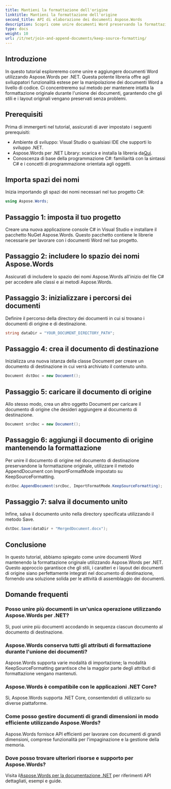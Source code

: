 ```yaml
---
title: Mantieni la formattazione dell'origine
linktitle: Mantieni la formattazione dell'origine
second_title: API di elaborazione dei documenti Aspose.Words
description: Scopri come unire documenti Word preservando la formattazione utilizzando Aspose.Words per .NET. Ideale per gli sviluppatori che desiderano automatizzare le attività di assemblaggio dei documenti.
type: docs
weight: 10
url: /it/net/join-and-append-documents/keep-source-formatting/
---
```

## Introduzione

In questo tutorial esploreremo come unire e aggiungere documenti Word utilizzando Aspose.Words per .NET. Questa potente libreria offre agli sviluppatori funzionalità estese per la manipolazione dei documenti Word a livello di codice. Ci concentreremo sul metodo per mantenere intatta la formattazione originale durante l'unione dei documenti, garantendo che gli stili e i layout originali vengano preservati senza problemi.

## Prerequisiti

Prima di immergerti nel tutorial, assicurati di aver impostato i seguenti prerequisiti:

- Ambiente di sviluppo: Visual Studio o qualsiasi IDE che supporti lo sviluppo .NET.
-  Aspose.Words per .NET Library: scarica e installa la libreria da[Qui](https://releases.aspose.com/words/net/).
- Conoscenza di base della programmazione C#: familiarità con la sintassi C# e i concetti di programmazione orientata agli oggetti.

## Importa spazi dei nomi

Inizia importando gli spazi dei nomi necessari nel tuo progetto C#:

```csharp
using Aspose.Words;
```

## Passaggio 1: imposta il tuo progetto

Creare una nuova applicazione console C# in Visual Studio e installare il pacchetto NuGet Aspose.Words. Questo pacchetto contiene le librerie necessarie per lavorare con i documenti Word nel tuo progetto.

## Passaggio 2: includere lo spazio dei nomi Aspose.Words

Assicurati di includere lo spazio dei nomi Aspose.Words all'inizio del file C# per accedere alle classi e ai metodi Aspose.Words.

## Passaggio 3: inizializzare i percorsi dei documenti

Definire il percorso della directory dei documenti in cui si trovano i documenti di origine e di destinazione.

```csharp
string dataDir = "YOUR_DOCUMENT_DIRECTORY_PATH";
```

## Passaggio 4: crea il documento di destinazione

Inizializza una nuova istanza della classe Document per creare un documento di destinazione in cui verrà archiviato il contenuto unito.

```csharp
Document dstDoc = new Document();
```

## Passaggio 5: caricare il documento di origine

Allo stesso modo, crea un altro oggetto Document per caricare il documento di origine che desideri aggiungere al documento di destinazione.

```csharp
Document srcDoc = new Document();
```

## Passaggio 6: aggiungi il documento di origine mantenendo la formattazione

Per unire il documento di origine nel documento di destinazione preservandone la formattazione originale, utilizzare il metodo AppendDocument con ImportFormatMode impostato su KeepSourceFormatting.

```csharp
dstDoc.AppendDocument(srcDoc, ImportFormatMode.KeepSourceFormatting);
```

## Passaggio 7: salva il documento unito

Infine, salva il documento unito nella directory specificata utilizzando il metodo Save.

```csharp
dstDoc.Save(dataDir + "MergedDocument.docx");
```

## Conclusione

In questo tutorial, abbiamo spiegato come unire documenti Word mantenendo la formattazione originale utilizzando Aspose.Words per .NET. Questo approccio garantisce che gli stili, i caratteri e i layout dei documenti di origine siano perfettamente integrati nel documento di destinazione, fornendo una soluzione solida per le attività di assemblaggio dei documenti.

## Domande frequenti

### Posso unire più documenti in un'unica operazione utilizzando Aspose.Words per .NET?
Sì, puoi unire più documenti accodando in sequenza ciascun documento al documento di destinazione.

### Aspose.Words conserva tutti gli attributi di formattazione durante l'unione dei documenti?
Aspose.Words supporta varie modalità di importazione; la modalità KeepSourceFormatting garantisce che la maggior parte degli attributi di formattazione vengano mantenuti.

### Aspose.Words è compatibile con le applicazioni .NET Core?
Sì, Aspose.Words supporta .NET Core, consentendoti di utilizzarlo su diverse piattaforme.

### Come posso gestire documenti di grandi dimensioni in modo efficiente utilizzando Aspose.Words?
Aspose.Words fornisce API efficienti per lavorare con documenti di grandi dimensioni, comprese funzionalità per l'impaginazione e la gestione della memoria.

### Dove posso trovare ulteriori risorse e supporto per Aspose.Words?
 Visita il[Aspose.Words per la documentazione .NET](https://reference.aspose.com/words/net/) per riferimenti API dettagliati, esempi e guide.